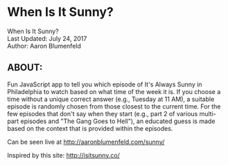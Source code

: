 # When Is It Sunny?

When Is It Sunny? <br>
Last Updated: July 24, 2017 <br>
Author: Aaron Blumenfeld

## ABOUT:

Fun JavaScript app to tell you which episode of It's Always Sunny in Philadelphia to watch based on what time of the week it is. If you choose a time without a unique correct answer (e.g., Tuesday at 11 AM), a suitable episode is randomly chosen from those closest to the current time. For the few episodes that don't say when they start (e.g., part 2 of various multi-part episodes and "The Gang Goes to Hell"), an educated guess is made based on the context that is provided within the episodes.

Can be seen live at http://aaronblumenfeld.com/sunny/

Inspired by this site: http://isitsunny.co/